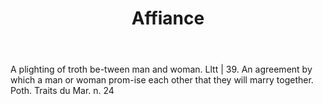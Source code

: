 ---
title: Affiance
permalink: "/definitions/affiance.html"
body: A plighting of troth be-tween man and woman. Lltt | 39. An agreement by which
  a man or woman prom-ise each other that they will marry together. Poth. Traits du
  Mar. n. 24
published_at: '2018-07-07'
layout: post
---